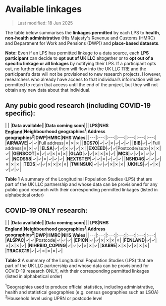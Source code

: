 # Available linkages

>Last modified: 18 Jun 2025

The table below summarises the **linkages permitted** by each LPS to **health**, **non-health administrative** (His Majesty's Revenue and Customs (HMRC) and Department for Work and Pensions (DWP)) and **place-based datasets**.

**Note:** Even if an LPS has permitted linkage to a data source, each **LPS participant** can decide to **opt out of UK LLC** altogether or to **opt out of a specific linkage or all linkages** by notifying their LPS. If a participant opts out, no further data about them will flow into the UK LLC TRE and the participant’s data will not be provisioned to new research projects. However, researchers who already have access to that individual’s information will be permitted to retain that access until the end of the project, but they will not obtain any new data about that individual.

## Any pubic good research (including COVID-19 specific):

| | |**Data available**|||**Data coming soon**|| 
|**LPS**|**NHS England**|**Neighbourhood geographies<sup>1</sup>**|**Address geographies<sup>2</sup>**|**DWP**|**HMRC**|**NHS Wales**|
|---|:---:|:---:|:---:|:---:|:---:|:---:|
|**AIRWAVE**|✓|✓|Full address|✗|✗|✗|
|**BCS70**|✓|✓|✗|✓|✓|✓|
|**BIB**|✓|✓|Full address|✗|✗|✓|
|**ELSA**|✓|✓|✗|✓|✓|✗|
|**EXCEED**|✓|✓|Postcode/sup>|✗|✗|✓|
|**GENSCOT**|✗|✓|✓|✗|✗|✗|
|**GLAD**|✓|✓|✗|✗|✗|✓|
|**MCS**|✓|✓|✗|✓|✓|✓|
|**NCDS58**|✓|✓|✗|✓|✓|✓|
|**NEXTSTEP**|✓|✓|✗|✓|✓|✓|
|**NSHD46**|✓|✓|✓|✗|✗|✗|
|**TEDS**|✓|✓|✗|✗|✗|✗|
|**TWINSUK**|✓|✓|✓|✗|✗|✗|
|**UKHLS**|✓|✓|✗|✓|✓|✓|




**Table 1** A summary of the Longitudinal Population Studies (LPS) that are part of the  UK LLC partnership and whose data can be provisioned for any public good research with their corresponding permitted linkages (listed in alphabetical order)

## COVID-19 ONLY research: 

| | |**Data available**|||**Data coming soon**|| 
|**LPS**|**NHS England**|**Neighbourhood geographies<sup>1</sup>**|**Address geographies<sup>2</sup>**|**DWP**|**HMRC**|**NHS Wales**|
|---|:---:|:---:|:---:|:---:|:---:|:---:|
|**ALSPAC**|✓|✓|Postcode|✓|✓|✓|
|**EPICN**|✓|✓|✗|✗|✗|✗|
|**FENLAND**|✓|✓|✗|✗|✗|✓|
|**NIHRBIO_COPING**|✓|✓|✓|✗|✗|✓|
|**SABRE**|✗|✗|✓|✗|✗|✗|
|**TRACKC19**|✓|✓|✗|✗|✗|✓|


**Table 2** A summary of the Longitudinal Population Studies (LPS) that are part of the  UK LLC partnership and whose data can be provisioned for COVID-19 research ONLY, with their corresponding permitted linkages (listed in alphabetical order)


<sup>1</sup>Geographies used to produce official statistics, including administrative, health and statistical geographies (e.g. census geographies such as LSOA)  
<sup>2</sup>Household level using UPRN or postcode level


